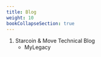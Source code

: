 ```yaml
---
title: Blog
weight: 10
bookCollapseSection: true
---
```


1. Starcoin & Move Technical Blog
   * MyLegacy

